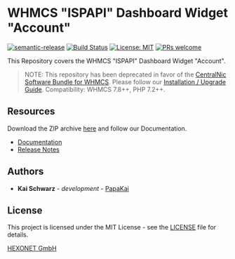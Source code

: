 # WHMCS "ISPAPI" Dashboard Widget "Account" #

[![semantic-release](https://img.shields.io/badge/%20%20%F0%9F%93%A6%F0%9F%9A%80-semantic--release-e10079.svg)](https://github.com/semantic-release/semantic-release)
[![Build Status](https://github.com/hexonet/whmcs-ispapi-widget-account/workflows/Release/badge.svg?branch=master)](https://github.com/hexonet/whmcs-ispapi-widget-account/workflows/Release/badge.svg?branch=master)
[![License: MIT](https://img.shields.io/badge/License-MIT-blue.svg)](https://opensource.org/licenses/MIT)
[![PRs welcome](https://img.shields.io/badge/PRs-welcome-brightgreen.svg)](https://github.com/hexonet/whmcs-ispapi-widget-account/blob/master/CONTRIBUTING.md)

This Repository covers the WHMCS "ISPAPI" Dashboard Widget "Account".

> NOTE: This repository has been deprecated in favor of the [CentralNic Software Bundle for WHMCS](https://github.com/centralnicgroup-opensource/rtldev-middleware-whmcs). Please follow our [Installation / Upgrade Guide](https://centralnic-reseller.github.io/centralnic-reseller/docs/hexonet/whmcs/whmcs-ispapi-registrar#installation--upgrade). Compatibility: WHMCS 7.8++, PHP 7.2++.

## Resources ##

Download the ZIP archive [here](https://github.com/hexonet/whmcs-ispapi-widget-monitoring/raw/master/whmcs-ispapi-widget-monitoring-latest.zip) and follow our Documentation.

* [Documentation](https://centralnic-reseller.github.io/centralnic-reseller/docs/hexonet/whmcs/whmcs-ispapi-widget-account/)
* [Release Notes](https://github.com/hexonet/whmcs-ispapi-widget-account/releases)

## Authors ##

* **Kai Schwarz** - *development* - [PapaKai](https://github.com/papakai)

## License ##

This project is licensed under the MIT License - see the [LICENSE](https://github.com/hexonet/whmcs-ispapi-widget-account/blob/master/LICENSE) file for details.

[HEXONET GmbH](https://hexonet.net)
